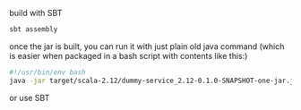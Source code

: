 build with SBT

``` bash
sbt assembly
```

once the jar is built, you can run it with just plain old java command (which is easier when packaged in a bash script with contents like this:)

```bash
#!/usr/bin/env bash
java -jar target/scala-2.12/dummy-service_2.12-0.1.0-SNAPSHOT-one-jar.jar $@
```

or use SBT

